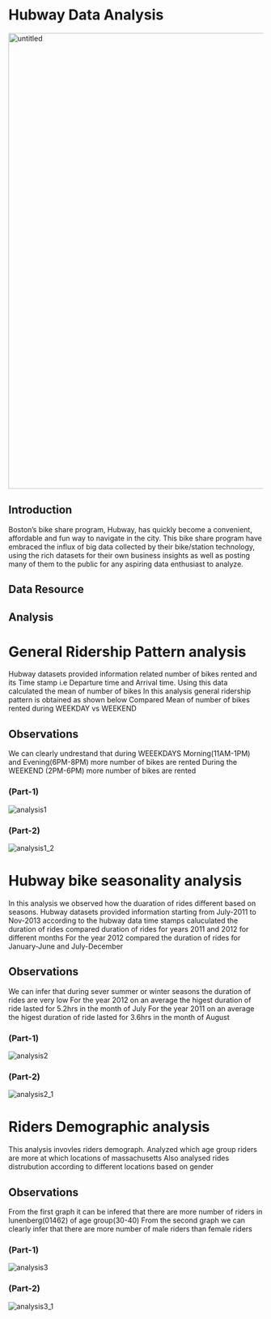 # Hubway Data Analysis 

<img width="900" alt="untitled" src="https://cloud.githubusercontent.com/assets/25045759/25140509/9b4fe4d6-242e-11e7-8954-17c529616d10.png">

## Introduction
Boston’s bike share program, Hubway, has quickly become a convenient, affordable and fun way to navigate in the city. This bike share program have embraced the influx of big data collected by their bike/station technology, using the rich datasets for their own business insights as well as posting many of them to the public for any aspiring data enthusiast to analyze.
## Data Resource
## Analysis 

# General Ridership Pattern analysis

Hubway datasets provided information related number of bikes rented and its Time stamp i.e Departure time and Arrival time.
Using this data calculated the mean of number of bikes
In this analysis general ridership pattern is obtained as shown below
Compared Mean of number of bikes rented during WEEKDAY vs WEEKEND

## Observations
We can clearly undrestand that during WEEEKDAYS Morning(11AM-1PM) and Evening(6PM-8PM) more number of bikes are rented
During the WEEKEND (2PM-6PM) more number of bikes are rented

### (Part-1)
![analysis1](https://cloud.githubusercontent.com/assets/25045759/25202544/be8ab3e0-2523-11e7-980b-f9154b9300d0.png)

### (Part-2)
![analysis1_2](https://cloud.githubusercontent.com/assets/25045759/25202545/be8d3854-2523-11e7-9ee9-1e7b19eed072.png)


# Hubway bike seasonality analysis

In this analysis we observed how the duaration of rides different based on seasons.
Hubway datasets provided information starting from July-2011 to Nov-2013 according to the hubway data time stamps caluculated the duration of rides 
compared duration of rides for years 2011 and 2012 for different months
For the year 2012 compared the duration of rides for January-June and July-December

## Observations
We can infer that during sever summer or winter seasons the duration of rides are very low
For the year 2012 on an average the higest duration of ride lasted for 5.2hrs in the month of July
For the year 2011 on an average the higest duration of ride lasted for 3.6hrs in the month of August

### (Part-1)
![analysis2](https://cloud.githubusercontent.com/assets/25045759/25202547/be8e8484-2523-11e7-9725-fc2934f37b12.png)

### (Part-2)
![analysis2_1](https://cloud.githubusercontent.com/assets/25045759/25202546/be8d5bcc-2523-11e7-8b32-683b6a234047.png)


# Riders Demographic analysis

This analysis invovles riders demograph. 
Analyzed which age group riders are more at which locations of massachusetts
Also analysed rides distrubution according to different locations based on gender

## Observations
From the first graph it can be infered that there are more number of riders in lunenberg(01462) of age group(30-40)
From the second graph we can clearly infer that there are more number of male riders than female riders


### (Part-1)
![analysis3](https://cloud.githubusercontent.com/assets/25045759/25202548/be910fec-2523-11e7-9bdf-1f86ff7d5ef5.png)

### (Part-2)
![analysis3_1](https://cloud.githubusercontent.com/assets/25045759/25202549/be923494-2523-11e7-9ea6-c6b046b7f3b1.png)
